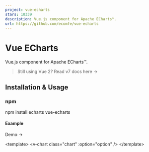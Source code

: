```yaml
---
project: vue-echarts
stars: 10339
description: Vue.js component for Apache ECharts™.
url: https://github.com/ecomfe/vue-echarts
---
```


Vue ECharts
===========

Vue.js component for Apache ECharts™.

> Still using Vue 2? Read v7 docs here →

Installation & Usage
--------------------

### npm

npm install echarts vue-echarts

#### Example

Demo →

<template\>
  <v-chart class\="chart" :option\="option" />
</template\>

<script setup>
import { use } from "echarts/core";
import { CanvasRenderer } from "echarts/renderers";
import { PieChart } from "echarts/charts";
import {
  TitleComponent,
  TooltipComponent,
  LegendComponent,
} from "echarts/components";
import VChart, { THEME\_KEY } from "vue-echarts";
import { ref, provide } from "vue";
use(\[
  CanvasRenderer,
  PieChart,
  TitleComponent,
  TooltipComponent,
  LegendComponent,
\]);
provide(THEME\_KEY, "dark");
const option \= ref({
  title: {
    text: "Traffic Sources",
    left: "center",
  },
  tooltip: {
    trigger: "item",
    formatter: "{a} <br/>{b} : {c} ({d}%)",
  },
  legend: {
    orient: "vertical",
    left: "left",
    data: \["Direct", "Email", "Ad Networks", "Video Ads", "Search Engines"\],
  },
  series: \[
    {
      name: "Traffic Sources",
      type: "pie",
      radius: "55%",
      center: \["50%", "60%"\],
      data: \[
        { value: 335, name: "Direct" },
        { value: 310, name: "Email" },
        { value: 234, name: "Ad Networks" },
        { value: 135, name: "Video Ads" },
        { value: 1548, name: "Search Engines" },
      \],
      emphasis: {
        itemStyle: {
          shadowBlur: 10,
          shadowOffsetX: 0,
          shadowColor: "rgba(0, 0, 0, 0.5)",
        },
      },
    },
  \],
});
</script\>

<style scoped>
.chart {
  height: 400px;
}
</style\>

Important

We encourage manually importing components and charts from ECharts for smaller bundle size. We've built an import code generator to help you with that. You can just paste in your `option` code and we'll generate the precise import code for you.

Try it →

But if you really want to import the whole ECharts bundle without having to import modules manually, just add this in your code:

import "echarts";

### CDN

Drop `<script>` inside your HTML file and access the component via `window.VueECharts`.

Demo →

<script src\="https://cdn.jsdelivr.net/npm/echarts@6.0.0"\></script\>
<script src\="https://cdn.jsdelivr.net/npm/vue@3.5.21"\></script\>
<script src\="https://cdn.jsdelivr.net/npm/vue-echarts@8.0.0-beta.2"\></script\>

const app \= Vue.createApp(...)

// register globally (or you can do it locally)
app.component('v-chart', VueECharts)

See more examples here.

### Props

-   `init-options: object`
    
    Optional chart init configurations. See `echarts.init`'s `opts` parameter here →
    
    Injection key: `INIT_OPTIONS_KEY`.
    
-   `theme: string | object`
    
    Theme to be applied. See `echarts.init`'s `theme` parameter here →
    
    Injection key: `THEME_KEY`.
    
-   `option: object`
    
    ECharts' universal interface. Modifying this prop triggers Vue ECharts to compute an update plan and call `setOption`. Read more here →
    
    #### Smart Update
    
    -   If you supply `update-options` (via prop or injection), Vue ECharts forwards it directly to `setOption` and skips the planner.
    -   Manual `setOption` calls (only available when `manual-update` is `true`) behave like native ECharts, honouring only the per-call override you pass in.
    -   Otherwise, Vue ECharts analyses the change: removed objects become `null`, removed arrays become `[]` with `replaceMerge`, ID/anonymous deletions trigger `replaceMerge`, and risky changes fall back to `notMerge: true`.
-   `update-options: object`
    
    Options for updating chart option. If supplied (or injected), Vue ECharts forwards it directly to `setOption`, skipping the smart update. See `echartsInstance.setOption`'s `opts` parameter here →
    
    Injection key: `UPDATE_OPTIONS_KEY`.
    
-   `group: string`
    
    Group name to be used in chart connection. See `echartsInstance.group` here →
    
-   `autoresize: boolean | { throttle?: number, onResize?: () => void }` (default: `false`)
    
    Whether the chart should be resized automatically whenever its root is resized. Use the options object to specify a custom throttle delay (in milliseconds) and/or an extra resize callback function.
    
-   `loading: boolean` (default: `false`)
    
    Whether the chart is in loading state.
    
-   `loading-options: object`
    
    Configuration item of loading animation. See `echartsInstance.showLoading`'s `opts` parameter here →
    
    Injection key: `LOADING_OPTIONS_KEY`.
    
-   `manual-update: boolean` (default: `false`)
    
    For performance critical scenarios (having a large dataset) we'd better bypass Vue's reactivity system for `option` prop. By specifying `manual-update` prop with `true` and not providing `option` prop, the dataset won't be watched any more. After doing so, you need to retrieve the component instance with `ref` and manually call `setOption` method to update the chart (manual `setOption` calls are ignored when `manual-update` is `false`).
    

### Events

You can bind events with Vue's `v-on` directive.

<template\>
  <v-chart :option\="option" @highlight\="handleHighlight" />
</template\>

Note

Only the `.once` event modifier is supported as other modifiers are tightly coupled with the DOM event system.

Vue ECharts support the following events:

-   `highlight` →
-   `downplay` →
-   `selectchanged` →
-   `legendselectchanged` →
-   `legendselected` →
-   `legendunselected` →
-   `legendselectall` →
-   `legendinverseselect` →
-   `legendscroll` →
-   `datazoom` →
-   `datarangeselected` →
-   `timelinechanged` →
-   `timelineplaychanged` →
-   `restore` →
-   `dataviewchanged` →
-   `magictypechanged` →
-   `geoselectchanged` →
-   `geoselected` →
-   `geounselected` →
-   `axisareaselected` →
-   `brush` →
-   `brushEnd` →
-   `brushselected` →
-   `globalcursortaken` →
-   `rendered` →
-   `finished` →
-   Mouse events
    -   `click` →
    -   `dblclick` →
    -   `mouseover` →
    -   `mouseout` →
    -   `mousemove` →
    -   `mousedown` →
    -   `mouseup` →
    -   `globalout` →
    -   `contextmenu` →
-   ZRender events
    -   `zr:click`
    -   `zr:mousedown`
    -   `zr:mouseup`
    -   `zr:mousewheel`
    -   `zr:dblclick`
    -   `zr:contextmenu`

See supported events here →

#### Native DOM Events

As Vue ECharts binds events to the ECharts instance by default, there is some caveat when using native DOM events. You need to prefix the event name with `native:` to bind native DOM events.

<template\>
  <v-chart @native:click\="handleClick" />
</template\>

### Provide / Inject

Vue ECharts provides provide/inject API for `theme`, `init-options`, `update-options` and `loading-options` to help configuring contextual options. eg. for `theme` you can use the provide API like this:

Composition API

import { THEME\_KEY } from "vue-echarts";
import { provide } from "vue";

provide(THEME\_KEY, "dark");

// or provide a ref
const theme \= ref("dark");
provide(THEME\_KEY, theme);

// getter is also supported
provide(THEME\_KEY, () \=> theme.value);

Options API

import { THEME\_KEY } from 'vue-echarts'
import { computed } from 'vue'

export default {
  {
    provide: {
      \[THEME\_KEY\]: 'dark'
    }
  }
}

// Or make injections reactive
export default {
  data() {
    return {
      theme: 'dark'
    }
  },
  provide() {
    return {
      \[THEME\_KEY\]: computed(() \=> this.theme)
    }
  }
}

### Methods

-   `setOption` →
-   `getWidth` →
-   `getHeight` →
-   `getDom` →
-   `getOption` →
-   `resize` →
-   `dispatchAction` →
-   `convertToPixel` →
-   `convertFromPixel` →
-   `containPixel` →
-   `getDataURL` →
-   `getConnectedDataURL` →
-   `clear` →
-   `dispose` →

Note

The following ECharts instance methods aren't exposed because their functionality is already provided by component props:

-   `showLoading` / `hideLoading`: use the `loading` and `loading-options` props instead.
-   `setTheme`: use the `theme` prop instead.

### Slots

Vue ECharts allows you to define ECharts option's `tooltip.formatter` and `toolbox.feature.dataView.optionToContent` callbacks via Vue slots instead of defining them in your `option` object. This simplifies custom HTMLElement rendering using familiar Vue templating.

**Slot Naming Convention**

-   Slot names begin with `tooltip`/`dataView`, followed by hyphen-separated path segments to the target.
-   Each segment corresponds to an `option` property name or an array index (for arrays, use the numeric index).
-   The constructed slot name maps directly to the nested callback it overrides.

**Example mappings**:

-   `tooltip` → `option.tooltip.formatter`
-   `tooltip-baseOption` → `option.baseOption.tooltip.formatter`
-   `tooltip-xAxis-1` → `option.xAxis[1].tooltip.formatter`
-   `tooltip-series-2-data-4` → `option.series[2].data[4].tooltip.formatter`
-   `dataView` → `option.toolbox.feature.dataView.optionToContent`
-   `dataView-media-1-option` → `option.media[1].option.toolbox.feature.dataView.optionToContent`

The slot props correspond to the first parameter of the callback function.

Usage

<template\>
  <v-chart :option\="chartOptions"\>
    <!-- Global \`tooltip.formatter\` \-->
    <template #tooltip\="params"\>
      <div v-for\="(param, i) in params" :key\="i"\>
        <span v-html\="param.marker" />
        <span\>{{ param.seriesName }}</span\>
        <span\>{{ param.value\[0\] }}</span\>
      </div\>
    </template\>

    <!-- Tooltip on xAxis \-->
    <template #tooltip-xAxis\="params"\>
      <div\>X-Axis : {{ params.value }}</div\>
    </template\>

    <!-- Data View Content \-->
    <template #dataView\="option"\>
      <table\>
        <thead\>
          <tr\>
            <th v-for\="(t, i) in option.dataset\[0\].source\[0\]" :key\="i"\>
              {{ t }}
            </th\>
          </tr\>
        </thead\>
        <tbody\>
          <tr v-for\="(row, i) in option.dataset\[0\].source.slice(1)" :key\="i"\>
            <th\>{{ row\[0\] }}</th\>
            <td v-for\="(v, i) in row.slice(1)" :key\="i"\>{{ v }}</td\>
          </tr\>
        </tbody\>
      </table\>
    </template\>
  </v-chart\>
</template\>

Example →

Note

Slots take precedence over the corresponding callback defined in `props.option`.

### Static Methods

Static methods can be accessed from `echarts` itself.

CSP: `style-src` or `style-src-elem`
------------------------------------

If you are **both** enforcing a strict CSP that prevents inline `<style>` injection and targeting browsers that don't support the CSSStyleSheet() constructor, you need to manually include `vue-echarts/style.css`.

Migration to v8
---------------

Note

Please make sure to read the upgrade guide for ECharts 6 as well.

The following breaking changes are introduced in `vue-echarts@8`:

-   **Vue 2 support is dropped:** If you still need to stay on Vue 2, use `vue-echarts@7`.
    
-   **Browser compatibility changes:** We no longer provide compatibility for browsers without native `class` support. If you need to support legacy browsers, you must transpile the code to ES5 yourself.
    
-   **CSP entry point removed:** The entry point `vue-echarts/csp` is removed. Use `vue-echarts` instead. You only need to manually include `vue-echarts/style.css` if you are **both** enforcing a strict CSP that prevents inline `<style>` injection and targeting browsers that don't support the `CSSStyleSheet()` constructor.
    

Local development
-----------------

pnpm i
pnpm dev

Open `http://localhost:5173` to see the demo.

Notice
------

The Apache Software Foundation Apache ECharts, ECharts, Apache, the Apache feather, and the Apache ECharts project logo are either registered trademarks or trademarks of the Apache Software Foundation.
